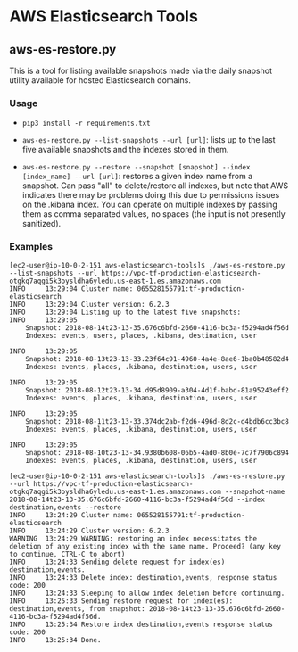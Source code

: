 # AWS Elasticsearch Tools

## aws-es-restore.py

This is a tool for listing available snapshots made via the daily snapshot utility available
for hosted Elasticsearch domains.

### Usage

* `pip3 install -r requirements.txt`

* `aws-es-restore.py --list-snapshots --url [url]`: lists up to the last five available snapshots
and the indexes stored in them.

* `aws-es-restore.py --restore --snapshot [snapshot] --index [index_name] --url [url]`: restores a given index name from a snapshot. Can pass "all" to delete/restore all indexes, but note that AWS indicates there may be problems doing this due to permissions issues on the .kibana index. You can operate on multiple indexes by passing them as comma separated values, no spaces (the input is not presently sanitized).

### Examples

```
[ec2-user@ip-10-0-2-151 aws-elasticsearch-tools]$ ./aws-es-restore.py --list-snapshots --url https://vpc-tf-production-elasticsearch-otgkq7aqgi5k3oysldha6yledu.us-east-1.es.amazonaws.com
INFO     13:29:04 Cluster name: 065528155791:tf-production-elasticsearch
INFO     13:29:04 Cluster version: 6.2.3
INFO     13:29:04 Listing up to the latest five snapshots:
INFO     13:29:05
	Snapshot: 2018-08-14t23-13-35.676c6bfd-2660-4116-bc3a-f5294ad4f56d
	Indexes: events, users, places, .kibana, destination, user

INFO     13:29:05
	Snapshot: 2018-08-13t23-13-33.23f64c91-4960-4a4e-8ae6-1ba0b48582d4
	Indexes: events, places, .kibana, destination, users, user

INFO     13:29:05
	Snapshot: 2018-08-12t23-13-34.d95d8909-a304-4d1f-babd-81a95243eff2
	Indexes: events, places, .kibana, destination, users, user

INFO     13:29:05
	Snapshot: 2018-08-11t23-13-33.374dc2ab-f2d6-496d-8d2c-d4bdb6cc3bc8
	Indexes: events, places, .kibana, destination, users, user

INFO     13:29:05
	Snapshot: 2018-08-10t23-13-34.9380b608-06b5-4ad0-8b0e-7c7f7906c894
	Indexes: events, places, .kibana, destination, users, user
```

```
[ec2-user@ip-10-0-2-151 aws-elasticsearch-tools]$ ./aws-es-restore.py --url https://vpc-tf-production-elasticsearch-otgkq7aqgi5k3oysldha6yledu.us-east-1.es.amazonaws.com --snapshot-name 2018-08-14t23-13-35.676c6bfd-2660-4116-bc3a-f5294ad4f56d --index destination,events --restore
INFO     13:24:29 Cluster name: 065528155791:tf-production-elasticsearch
INFO     13:24:29 Cluster version: 6.2.3
WARNING  13:24:29 WARNING: restoring an index necessitates the deletion of any existing index with the same name. Proceed? (any key to continue, CTRL-C to abort)
INFO     13:24:33 Sending delete request for index(es) destination,events.
INFO     13:24:33 Delete index: destination,events, response status code: 200
INFO     13:24:33 Sleeping to allow index deletion before continuing.
INFO     13:25:33 Sending restore request for index(es): destination,events, from snapshot: 2018-08-14t23-13-35.676c6bfd-2660-4116-bc3a-f5294ad4f56d.
INFO     13:25:34 Restore index destination,events response status code: 200
INFO     13:25:34 Done.
```
